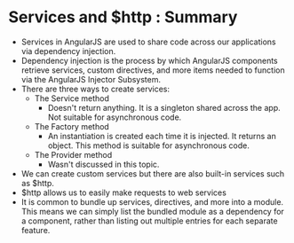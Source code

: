 # Services and $http : Summary

- Services in AngularJS are used to share code across our applications via dependency injection.
- Dependency injection is the process by which AngularJS components retrieve services, custom directives, and more items needed to function via the AngularJS Injector Subsystem.
- There are three ways to create services:
  - The Service method
    - Doesn't return anything. It is a singleton shared across the app. Not suitable for asynchronous code.
  - The Factory method
    - An instantiation is created each time it is injected. It returns an object. This method is suitable for asynchronous code.
  - The Provider method
    - Wasn't discussed in this topic.
- We can create custom services but there are also built-in services such as $http.
- $http allows us to easily make requests to web services
- It is common to bundle up services, directives, and more into a module. This means we can simply list the bundled module as a dependency for a component, rather than listing out multiple entries for each separate feature.